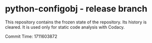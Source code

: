 # python-configobj - release branch

This repository contains the frozen state of the repository.
Its history is cleared. It is used only for static code
analysis with Codacy.

Commit Time: 1711603872
